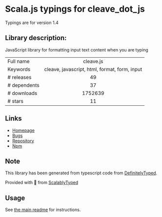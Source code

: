 
# Scala.js typings for cleave_dot_js

Typings are for version 1.4

## Library description:
JavaScript library for formatting input text content when you are typing

|                    |                 |
| ------------------ | :-------------: |
| Full name          | cleave.js |
| Keywords           | cleave, javascript, html, format, form, input |
| # releases         | 49 |
| # dependents       | 37 |
| # downloads        | 1752639 |
| # stars            | 11 |

## Links
- [Homepage](https://github.com/nosir/cleave.js)
- [Bugs](https://github.com/nosir/cleave.js/issues)
- [Repository](https://github.com/nosir/cleave.js)
- [Npm](https://www.npmjs.com/package/cleave.js)
    


## Note
This library has been generated from typescript code from [DefinitelyTyped](https://definitelytyped.org).

Provided with :purple_heart: from [ScalablyTyped](https://github.com/oyvindberg/ScalablyTyped)

## Usage
See [the main readme](../../readme.md) for instructions.



